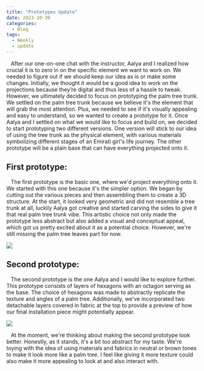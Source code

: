 ```yaml
---
title: "Prototypes Update"
date: 2023-10-30
categories:
  - Blog
tags:
  - Weekly
  - update
---
```

   After our one-on-one chat with the instructor, Aalya and I realized how crucial it is to zero in on the specific element we want to work on. We needed to figure out if we should keep our idea as is or make some changes. Initially, we thought it would be a good idea to work on the projections because they’re digital and thus less of a hassle to tweak. However, we ultimately decided to focus on prototyping the palm tree trunk. We settled on the palm tree trunk because we believe it's the element that will grab the most attention. Plus, we needed to see if it's visually appealing and easy to understand, so we wanted to create a prototype for it. Once Aalya and I settled on what we would like to focus and build on, we decided to start prototyping two different versions. One version will stick to our idea of using the tree trunk as the physical element, with various materials symbolizing different stages of an Emirati girl's life journey. The other prototype will be a plain base that can have everything projected onto it.


## First prototype:

     The first prototype is the basic one, where we'd project everything onto it. We started with this one because it's the simpler option. We began by cutting out the various pieces and then assembling them to create a 3D structure. At the start, it looked very geometric and did not resemble a tree trunk at all, luckily Aalya got creative and started carving the sides to give it that real palm tree trunk vibe. This artistic choice not only made the prototype less abstract but also added a visual and conceptual appeal, which got us pretty excited about it as a potential choice. However, we're still missing the palm tree leaves part for now.

![](prototype1.jpeg)


## Second prototype:
     The second prototype is the one Aalya and I would like to explore further. This prototype consists of layers of hexagons with an octagon serving as the base. The choice of hexagons was made to abstractly replicate the texture and angles of a palm tree. Additionally, we've incorporated two detachable layers covered in fabric at the top to provide a preview of how our final installation piece might potentially appear.

![](prototype2.jpeg)

   At the moment, we're thinking about making the second prototype look better. Honestly, as it stands, it's a bit too abstract for my taste. We're toying with the idea of using materials and fabrics in neutral or brown tones to make it look more like a palm tree. I feel like giving it more texture could also make it more appealing to look at and also interact with. 
